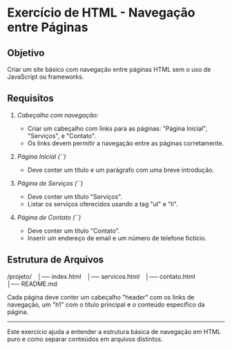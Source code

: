# Exercício de HTML - Navegação entre Páginas

## Objetivo

Criar um site básico com navegação entre páginas HTML sem o uso de JavaScript ou frameworks.

## Requisitos

1. _Cabeçalho com navegação:_

   - Criar um cabeçalho com links para as páginas: "Página Inicial", "Serviços", e "Contato".
   - Os links devem permitir a navegação entre as páginas corretamente.

2. _Página Inicial (``)_

   - Deve conter um título e um parágrafo com uma breve introdução.

3. _Página de Serviços (``)_

   - Deve conter um título "Serviços".
   - Listar os serviços oferecidos usando a tag "ul" e "li".

4. _Página de Contato (``)_

   - Deve conter um título "Contato".
   - Inserir um endereço de email e um número de telefone fictício.

## Estrutura de Arquivos

<div>
  <span style="display: inline-block; margin-right: 10px;">/projeto/</span>
  <span style="display: inline-block; margin-right: 10px;">│── index.html</span>
  <span style="display: inline-block; margin-right: 10px;">│── servicos.html</span>
  <span style="display: inline-block; margin-right: 10px;">│── contato.html</span>
  <span style="display: inline-block; margin-right: 10px;">│── README.md</span>
</div>

Cada página deve conter um cabeçalho "header" com os links de navegação, um "h1" com o título principal e o conteúdo específico da página.

---

Este exercício ajuda a entender a estrutura básica de navegação em HTML puro e como separar conteúdos em arquivos distintos.
